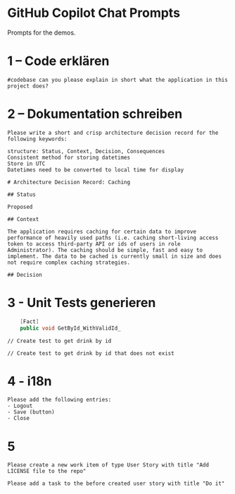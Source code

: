 # GitHub Copilot Chat Prompts

Prompts for the demos.

# 1 – Code erklären

```
#codebase can you please explain in short what the application in this project does?
```

# 2 – Dokumentation schreiben

```
Please write a short and crisp architecture decision record for the following keywords:

structure: Status, Context, Decision, Consequences
Consistent method for storing datetimes
Store in UTC
Datetimes need to be converted to local time for display
```

```
# Architecture Decision Record: Caching

## Status

Proposed

## Context

The application requires caching for certain data to improve performance of heavily used paths (i.e. caching short-living access token to access third-party API or ids of users in role Administrator). The caching should be simple, fast and easy to implement. The data to be cached is currently small in size and does not require complex caching strategies.

## Decision
```

# 3 - Unit Tests generieren

```csharp
    [Fact]
    public void GetById_WithValidId_
```

```
// Create test to get drink by id
```

```
// Create test to get drink by id that does not exist
```

# 4 - i18n

```
Please add the following entries:
- Logout
- Save (button)
- Close
```

# 5

```
Please create a new work item of type User Story with title "Add LICENSE file to the repo"
```

```
Please add a task to the before created user story with title "Do it"
```
